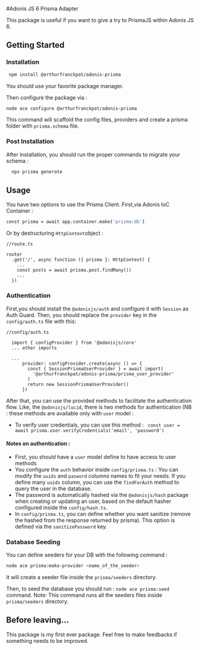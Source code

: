 #Adonis JS 6 Prisma Adapter

This package is useful if you want to give a try to PrismaJS within Adonis JS 6.

## Getting Started

### Installation

 ```sh
  npm install @arthurfranckpat/adonis-prisma
  ```
You should use your favorite package manager.

Then configure the package via :
  ```sh
  node ace configure @arthurfranckpat/adonis-prisma
  ```
  This command will scaffold the config files, providers and create a prisma folder with ``prisma.schema`` file.

### Post Installation
After installation, you should run the proper commands to migrate your schema :
```sh
  npx prisma generate
  ```

## Usage

You have two options to use the Prisma Client.
First,via Adonis IoC Container :

```sh
const prisma = await app.container.make('prisma:db')
```

Or by destructuring `HttpContext`object : 
```
//route.ts

router
  .get('/', async function ({ prisma }: HttpContext) {
    ...
    const posts = await prisma.post.findMany())
    ...
  })
```

### Authentication

First,you should install the `@adonisjs/auth` and configure it with `Session` as Auth Guard.
Then, you should replace the `provider` key in the `config/auth.ts` file with this:
```
//config/auth.ts

  import { configProvider } from '@adonisjs/core'
  ... other imports

  ...
      provider: configProvider.create(async () => {
        const { SessionPrismaUserProvider } = await import(
          '@arthurfranckpat/adonis-prisma/prisma_user_provider'
        )
        return new SessionPrismaUserProvider()
      })
```

After that, you can use the provided methods to facilitate the authentication flow. Like, the `@adonisjs/lucid`, there is two methods for authentication (NB : these methods are available only with `user` model : 
- To verify user credentials, you can use this method : ` const user = await prisma.user.verifyCredentials('email', 'password')`


#### Notes on authentication :
- First, you should have a `user` model define to have access to user methods
- You configure the `auth` behavior inside `config/prisma.ts` : You can modify the `uuids` and `pasword` columns names to fit your needs. If you define many `uuids` column, you can use the `findForAuth` method to query the user in the database.
- The password is automatically hashed via the `@adonisjs/hash` package when creating or updating an user, based on the default hasher configured inside the `config/hash.ts`.
- In  `config/prisma.ts`, you can define whether you want sanitize (remove the hashed from the response returned by prisma). This option is defined via the `sanitizePassword` key.

### Database Seeding

You can define seeders for your DB with the following command : 
```sh
node ace prisma:make-provider <name_of_the_seeder>
```
It will create a seeder file inside the `prisma/seeders` directory.

Then, to seed the database you should run :
`node ace prisma:seed` command. Note: This command runs all the seeders files inside `prisma/seeders` directory.


## Before leaving...
This package is my first ever package. Feel free to make feedbacks if something needs to be improved.
